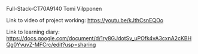 Full-Stack-CT70A9140 Tomi Vilpponen

Link to video of project working:
https://youtu.be/kJthCsnEQOo

Link to learning diary:
https://docs.google.com/document/d/1ry8GJdotSv_uPOfk4vA3cxnA2cKBHQg0YvuvZ-MFCrc/edit?usp=sharing